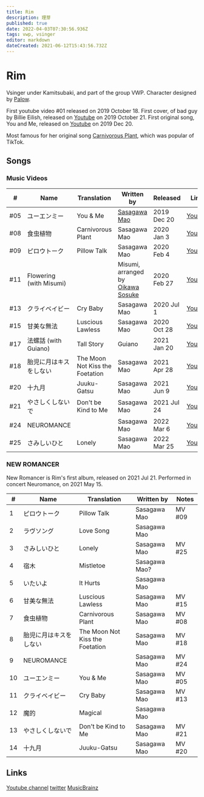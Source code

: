 ```yaml
---
title: Rim
description: 理芽
published: true
date: 2022-04-03T07:30:56.936Z
tags: vwp, vsinger
editor: markdown
dateCreated: 2021-06-12T15:43:56.732Z
---
```


# Rim

Vsinger under Kamitsubaki, and part of the group VWP. Character designed by [Palow](https://kamitsubakilore.com/en/company/other/sss#palow).

First youtube video #01 released on 2019 October 18. First cover, of bad guy by Billie Eilish, released on [Youtube](https://www.youtube.com/watch?v=pOSbdge6Y-8) on 2019 October 21. First original song, You and Me, released on [Youtube](https://www.youtube.com/watch?v=YZxHTW5sJu4) on 2019 Dec 20.

Most famous for her original song [Carnivorous Plant](https://www.youtube.com/watch?v=F9eCSWEJYjk), which was popular of TikTok.

## Songs

### Music Videos

| #   | Name                    | Translation       | Written by   | Released    | Links |
| --- | ----------------------- | ----------------- | ------------ | ----------- | ----- |
| #05 | ユーエンミー            | You & Me          | [Sasagawa Mao](/people/other/sasagawa-mao) | 2019 Dec 20 | [Youtube](https://www.youtube.com/watch?v=YZxHTW5sJu4) |
| #08 | 食虫植物                | Carnivorous Plant | Sasagawa Mao | 2020 Jan 3  | [Youtube](https://www.youtube.com/watch?v=F9eCSWEJYjk) |
| #09 | ピロウトーク            | Pillow Talk       | Sasagawa Mao | 2020 Feb 4  | [Youtube](https://www.youtube.com/watch?v=cUqQRAYEtKg) |
| #11 | Flowering (with Misumi) |                   | Misumi, arranged by [Oikawa Sosuke](/people/band-members/oikawa-sosuke) |2020 Feb 27 | [Youtube](https://www.youtube.com/watch?v=z1Nxc4UyQfQ) |
| #13 | クライベイビー          | Cry Baby          | Sasagawa Mao | 2020 Jul 1  | [Youtube](https://www.youtube.com/watch?v=OHvvN4XktQk) |
| #15 | 甘美な無法              | Luscious Lawless  | Sasagawa Mao | 2020 Oct 28 | [Youtube](https://www.youtube.com/watch?v=VIR94m89mk0) |
| #17 | 法螺話 (with Guiano)    | Tall Story        | Guiano       | 2021 Jan 20 | [Youtube](https://www.youtube.com/watch?v=EAW1zjldjO4) |
| #18 | 胎児に月はキスをしない  | The Moon Not Kiss the Foetation  | Sasagawa Mao | 2021 Apr 28 | [Youtube](https://www.youtube.com/watch?v=-dAz7Se-umM) |
| #20 | 十九月                  | Juuku-Gatsu       | Sasagawa Mao | 2021 Jun 9  | [Youtube](https://www.youtube.com/watch?v=EGhhBKr4OzY) |
| #21 | やさしくしないで        | Don't be Kind to Me              | Sasagawa Mao | 2021 Jul 24 | [Youtube](https://www.youtube.com/watch?v=nLFi_zEUXOs) |
| #24 | NEUROMANCE          |                  | Sasagawa Mao | 2022 Mar 6 | [Youtube](https://www.youtube.com/watch?v=LyTaD9pbI7M) |
| #25 | さみしいひと          | Lonely              | Sasagawa Mao | 2022 Mar 25 | [Youtube](https://www.youtube.com/watch?v=gr2pXdiAHsg) |

### NEW ROMANCER

New Romancer is Rim's first album, released on 2021 Jul 21. Performed in concert Neuromance, on 2021 May 15.

| #  | Name             | Translation         | Written by   | Notes  |
| -- | ---------------- | ------------------- | ------------ | ------ |
| 1  | ピロウトーク     | Pillow Talk         | Sasagawa Mao | MV #09 |
| 2  | ラヴソング       | Love Song           | Sasagawa Mao | |
| 3  | さみしいひと     | Lonely              | Sasagawa Mao | MV #25 |
| 4  | 宿木             | Mistletoe           | Sasagawa Mao?| |
| 5  | いたいよ         | It Hurts            | Sasagawa Mao | |
| 6  | 甘美な無法       | Luscious Lawless    | Sasagawa Mao | MV #15 |
| 7  | 食虫植物         | Carnivorous Plant   | Sasagawa Mao | MV #08 |
| 8  | 胎児に月はキスをしない | The Moon Not Kiss the Foetation | Sasagawa Mao | MV #18 |
| 9  | NEUROMANCE       |                     | Sasagawa Mao | MV #24 |
| 10 | ユーエンミー     | You & Me            | Sasagawa Mao | MV #05 |
| 11 | クライベイビー   | Cry Baby            | Sasagawa Mao | MV #13 |
| 12 | 魔的             | Magical             | Sasagawa Mao | |
| 13 | やさしくしないで | Don't be Kind to Me | Sasagawa Mao | MV #21 |
| 14 | 十九月           | Juuku-Gatsu         | Sasagawa Mao | MV #20 |

## Links
[Youtube channel](https://www.youtube.com/channel/UCfBkUgaJ6eqYA9_TX2cmq9A)
[twitter](https://twitter.com/RIM_virtual)
[MusicBrainz](https://musicbrainz.org/artist/a0481942-9b3c-4327-b955-7ea3304749a8)